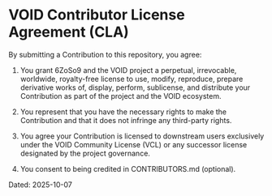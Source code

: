 # VOID Contributor License Agreement (CLA)

By submitting a Contribution to this repository, you agree:

1. You grant 6ZoSo9 and the VOID project a perpetual, irrevocable, worldwide,
   royalty-free license to use, modify, reproduce, prepare derivative works of,
   display, perform, sublicense, and distribute your Contribution as part of the
   project and the VOID ecosystem.

2. You represent that you have the necessary rights to make the Contribution and
   that it does not infringe any third-party rights.

3. You agree your Contribution is licensed to downstream users exclusively under
   the VOID Community License (VCL) or any successor license designated by the
   project governance.

4. You consent to being credited in CONTRIBUTORS.md (optional).

Dated: 2025-10-07
